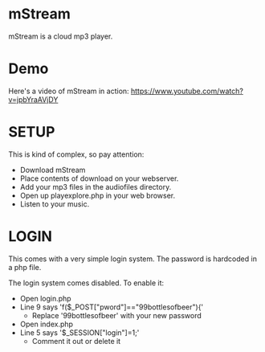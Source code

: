 mStream
=======

mStream is a cloud mp3 player.  


Demo
=======

Here's a video of mStream in action:
https://www.youtube.com/watch?v=jpbYraAVjDY



SETUP
=======
This is kind of complex, so pay attention:
- Download mStream
- Place contents of download on your webserver.
- Add your mp3 files in the audiofiles directory.
- Open up playexplore.php in your web browser.
- Listen to your music.


LOGIN
=======
This comes with a very simple login system.  The password is hardcoded in a php file.

The login system comes disabled.  To enable it:
- Open login.php
- Line 9 says 'f($_POST["pword"]=="99bottlesofbeer"){'
	- Replace '99bottlesofbeer' with your new password
- Open index.php
- Line 5 says '$_SESSION["login"]=1;'
 	 - Comment it out or delete it
